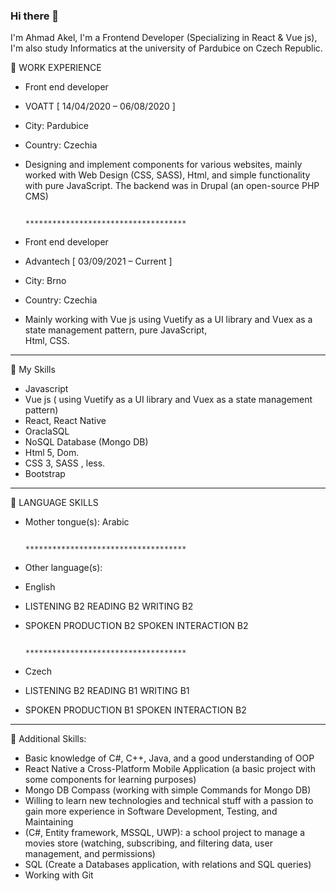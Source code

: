 ### Hi there 👋
I'm Ahmad Akel, I'm a Frontend Developer (Specializing in React & Vue js), I'm also study Informatics at the university of Pardubice on Czech Republic.

🔭 WORK EXPERIENCE

- Front end developer
- VOATT [ 14/04/2020 – 06/08/2020 ]
- City: Pardubice
- Country: Czechia
- Designing and implement components for various websites, mainly worked with Web Design (CSS, SASS), Html,
  and simple functionality with pure JavaScript. The backend was in Drupal (an open-source PHP CMS) 
  
                                                      ************************************

- Front end developer
- Advantech [ 03/09/2021 – Current ]
- City: Brno
- Country: Czechia
- Mainly working with Vue js using Vuetify as a UI library and Vuex as a state management pattern, pure JavaScript,  
  Html, CSS.
-------------------------------------------------------------------------------------------------------------------

🌱 My Skills

- Javascript
- Vue js ( using Vuetify as a UI library and Vuex as a state management pattern)
- React, React Native
- OraclaSQL
- NoSQL Database (Mongo DB)
- Html 5, Dom.
- CSS 3, SASS , less.
- Bootstrap

-------------------------------------------------------------------------------------------------------------------
🌱 LANGUAGE SKILLS

- Mother tongue(s): Arabic

                                                        ************************************
                                                        
- Other language(s):

- English
- LISTENING B2 READING B2 WRITING B2  
- SPOKEN PRODUCTION B2 SPOKEN INTERACTION B2
  
                                                        ************************************
- Czech
- LISTENING B2 READING B1 WRITING B1
- SPOKEN PRODUCTION B1 SPOKEN INTERACTION B2

-------------------------------------------------------------------------------------------------------------------

🌱 Additional Skills:

- Basic knowledge of C#, C++, Java, and a good understanding of OOP
- React Native a Cross-Platform Mobile Application (a basic project with some components for learning
  purposes)
- Mongo DB Compass (working with simple Commands for Mongo DB)
- Willing to learn new technologies and technical stuff with a passion to gain more experience in Software
  Development, Testing, and Maintaining
- (C#, Entity framework, MSSQL, UWP): a school project to manage a movies store (watching, subscribing,
  and filtering data, user management, and permissions)
- SQL (Create a Databases application, with relations and SQL queries)
- Working with Git

